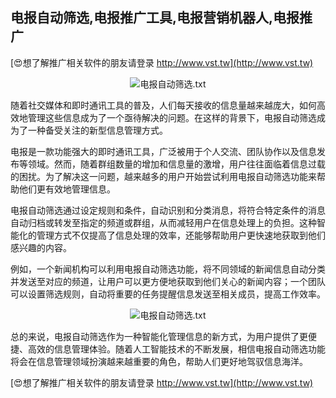 ## **电报自动筛选,电报推广工具,电报营销机器人,电报推广**

[😍想了解推广相关软件的朋友请登录 http://www.vst.tw](http://www.vst.tw)

 <center><img src="https://vst.tw/MP4/tuiguang/png/6.png" alt="电报自动筛选.txt"></center>

随着社交媒体和即时通讯工具的普及，人们每天接收的信息量越来越庞大，如何高效地管理这些信息成为了一个亟待解决的问题。在这样的背景下，电报自动筛选成为了一种备受关注的新型信息管理方式。

电报是一款功能强大的即时通讯工具，广泛被用于个人交流、团队协作以及信息发布等领域。然而，随着群组数量的增加和信息量的激增，用户往往面临着信息过载的困扰。为了解决这一问题，越来越多的用户开始尝试利用电报自动筛选功能来帮助他们更有效地管理信息。

电报自动筛选通过设定规则和条件，自动识别和分类消息，将符合特定条件的消息自动归档或转发至指定的频道或群组，从而减轻用户在信息处理上的负担。这种智能化的管理方式不仅提高了信息处理的效率，还能够帮助用户更快速地获取到他们感兴趣的内容。

例如，一个新闻机构可以利用电报自动筛选功能，将不同领域的新闻信息自动分类并发送至对应的频道，让用户可以更方便地获取到他们关心的新闻内容；一个团队可以设置筛选规则，自动将重要的任务提醒信息发送至相关成员，提高工作效率。

 <center><img src="https://vst.tw/MP4/tuiguang/png/3.png" alt="电报自动筛选.txt"></center>

总的来说，电报自动筛选作为一种智能化管理信息的新方式，为用户提供了更便捷、高效的信息管理体验。随着人工智能技术的不断发展，相信电报自动筛选功能将会在信息管理领域扮演越来越重要的角色，帮助人们更好地驾驭信息海洋。

[😍想了解推广相关软件的朋友请登录 http://www.vst.tw](http://www.vst.tw)



